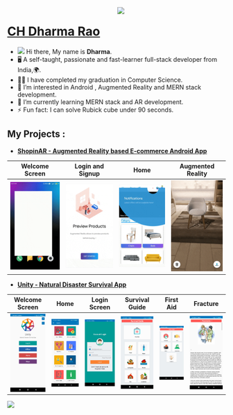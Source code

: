 <img width="250" align="right" src="https://user-images.githubusercontent.com/58518192/87162442-bf3e8180-c2e7-11ea-9f2a-53a50306b7ce.gif">

# <a href="https://ch-dharma-rao.netlify.app/">CH Dharma Rao</a>

- <img src="https://raw.githubusercontent.com/MartinHeinz/MartinHeinz/master/wave.gif" width="30"> Hi there, My name is **Dharma**.
- 🖥 A self-taught, passionate and fast-learner full-stack developer from India,🌍.
-  👨‍🎓 I have completed my graduation in Computer Science. 
- 👀 I’m interested in Android , Augmented Reality and MERN stack development.
- 🌱 I’m currently learning MERN stack and AR development.
- ⚡ Fun fact: I can solve Rubick cube under 90 seconds.
<!-- - 💞️ I’m looking to collaborate on ...
- 📫 How to reach me ... --> 




<!---
ch-dharma-rao/ch-dharma-rao is a ✨ special ✨ repository because its `README.md` (this file) appears on your GitHub profile.
You can click the Preview link to take a look at your changes.
--->
## My Projects :

- <a href= "https://github.com/ch-dharma-rao/ShopinAR" target="_blank"> __ShopinAR - Augmented Reality based E-commerce Android App__ </a>

|Welcome Screen                                 |Login and Signup                               |Home                                           |Augmented Reality|
|-----------------------------------------------|-----------------------------------------------|-----------------------------------------------|-----------------|
| <img src="https://github.com/ch-dharma-rao/ShopinAR/blob/main/shopinar-demo-1.gif" width="135" />| <img src="https://github.com/ch-dharma-rao/ShopinAR/blob/main/shopinar-demo-2.gif" width="135" />| <img src="https://github.com/ch-dharma-rao/ShopinAR/blob/main/shopinar-demo-3.gif" width="135" />| <img src="https://github.com/ch-dharma-rao/ShopinAR/blob/main/shopinar-demo-5.gif" width="135" />|




- <a href= "https://github.com/ch-dharma-rao/Unity" target="_blank"> __Unity - Natural Disaster Survival App__ </a>

|Welcome Screen           |Home                  |Login Screen           | Survival Guide         | First Aid              |Fracture
|----------------------|-------------------------|-----------------------|------------------------|------------------------|-----------------------|
| <img src="https://github.com/ch-dharma-rao/Unity/blob/main/demo/unity-demo-1.jpg" width="135" />| <img src="https://github.com/ch-dharma-rao/Unity/blob/main/demo/unity-demo-2.png" width="135" />| <img src="https://github.com/ch-dharma-rao/Unity/blob/main/demo/unity-demo-9.jpg" width="135" />| <img src="https://github.com/ch-dharma-rao/Unity/blob/main/demo/unity-demo-5.jpg" width="135" />| <img src="https://github.com/ch-dharma-rao/Unity/blob/main/demo/unity-demo-6.jpg" width="135" />| <img src="https://github.com/ch-dharma-rao/Unity/blob/main/demo/unity-demo-3.jpg" width="135" />|


<!-- 
|-----------------------------------------------|-----------------------------------------------|-----------------------------------------------|
| <img src="https://github.com/ch-dharma-rao/Unity/blob/main/demo/unity-demo-5.jpg" width="270" />| <img src="https://github.com/ch-dharma-rao/Unity/blob/main/demo/unity-demo-6.jpg" width="270" />| <img src="https://github.com/ch-dharma-rao/Unity/blob/main/demo/unity-demo-3.jpg" width="270" />|
 -->


<img src="https://github-readme-stats.vercel.app/api/?username=ch-dharma-rao&show_icons=true&title_color=#454441&icon_color=79ff97&text_color=#454441&bg_color=#dedcd7"> 


<!-- ### Watch my contribution graph get eaten by the snake 🐍 -->

<!-- platane/snk works, it just puts it on a new branch -->
<!-- ![ch-dharma-rao snake gif](https://github.com/ch-dharma-rao/ch-dharma-rao/blob/output/github-contribution-grid-snake.svg)  -->
